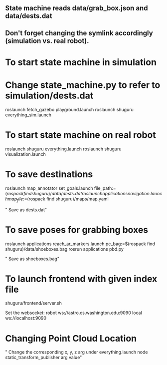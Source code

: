 ## State machine reads data/grab_box.json and data/dests.dat
## Don't forget changing the symlink accordingly (simulation vs. real robot).

# To start state machine in simulation
# Change state_machine.py to refer to simulation/dests.dat
roslaunch fetch_gazebo playground.launch
roslaunch shuguru everything_sim.launch

# To start state machine on real robot
roslaunch shuguru everything.launch
roslaunch shuguru visualization.launch


# To save destinations
roslaunch map_annotator set_goals.launch file_path:=$(rospack find shuguru)/data/dests.dat
roslaunch applications navigation.launch map_file:=$(rospack find shuguru)/maps/map.yaml

" Save as dests.dat"

# To save poses for grabbing boxes
roslaunch applications reach_ar_markers.launch pc_bag:=$(rospack find shuguru)/data/shoeboxes.bag
rosrun applications pbd.py

" Save as shoeboxes.bag"

# To launch frontend with given index file
shuguru/frontend/server.sh 

Set the websocket:
    robot  ws://astro.cs.washington.edu:9090
    local  ws://localhost:9090

# Changing Point Cloud Location
" Change the corresponding x, y, z arg under everything.launch node
 static_transform_publisher arg value"

